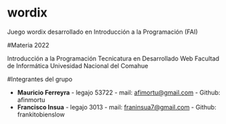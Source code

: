 # wordix
Juego wordix desarrollado en Introducción a la Programación (FAI)

#Materia 2022

Introducción a la Programación
Tecnicatura en Desarrollado Web
Facultad de Informática
Univesidad Nacional del Comahue

#Integrantes del grupo
- **Mauricio Ferreyra** - legajo 53722 - mail: afimortu@gmail.com - Github: afinmortu
- **Francisco Insua** - legajo 3013 - mail: franinsua7@gmail.com - Github: frankitobienslow
